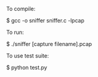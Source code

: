To compile:

$ gcc -o sniffer sniffer.c -lpcap


To run:

$ ./sniffer [capture filename].pcap

To use test suite:

$ python test.py